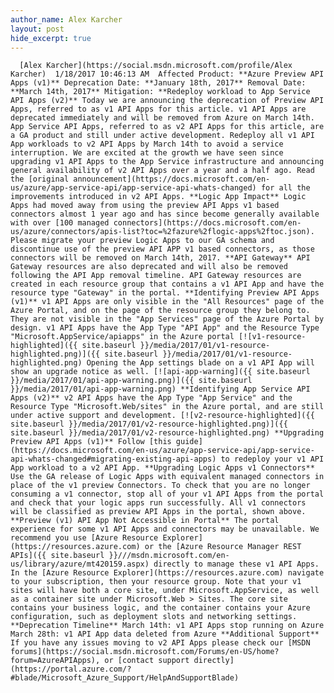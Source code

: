 ```yaml
---
author_name: Alex Karcher
layout: post
hide_excerpt: true
---
```

      [Alex Karcher](https://social.msdn.microsoft.com/profile/Alex Karcher)  1/18/2017 10:46:13 AM  Affected Product: **Azure Preview API Apps (v1)** Deprecation Date: **January 18th, 2017** Removal Date: **March 14th, 2017** Mitigation: **Redeploy workload to App Service API Apps (v2)** Today we are announcing the deprecation of Preview API Apps, referred to as v1 API Apps for this article. v1 API Apps are deprecated immediately and will be removed from Azure on March 14th. App Service API Apps, referred to as v2 API Apps for this article, are a GA product and still under active development. Redeploy all v1 API App workloads to v2 API Apps by March 14th to avoid a service interruption. We are excited at the growth we have seen since upgrading v1 API Apps to the App Service infrastructure and announcing general availability of v2 API Apps over a year and a half ago. Read the [original announcement](https://docs.microsoft.com/en-us/azure/app-service-api/app-service-api-whats-changed) for all the improvements introduced in v2 API Apps. **Logic App Impact** Logic Apps had moved away from using the preview API Apps v1 based connectors almost 1 year ago and has since become generally available with over [100 managed connectors](https://docs.microsoft.com/en-us/azure/connectors/apis-list?toc=%2fazure%2flogic-apps%2ftoc.json). Please migrate your preview Logic Apps to our GA schema and discontinue use of the preview API APP v1 based connectors, as those connectors will be removed on March 14th, 2017. **API Gateway** API Gateway resources are also deprecated and will also be removed following the API App removal timeline. API Gateway resources are created in each resource group that contains a v1 API App and have the resource type "Gateway" in the portal. **Identifying Preview API Apps (v1)** v1 API Apps are only visible in the "All Resources" page of the Azure Portal, and on the page of the resource group they belong to. They are not visible in the "App Services" page of the Azure Portal by design. v1 API Apps have the App Type "API App" and the Resource Type "Microsoft.AppService/apiapps" in the Azure portal [![v1-resource-highlighted]({{ site.baseurl }}/media/2017/01/v1-resource-highlighted.png)]({{ site.baseurl }}/media/2017/01/v1-resource-highlighted.png) Opening the App settings blade on a v1 API App will show an upgrade notice as well. [![api-app-warning]({{ site.baseurl }}/media/2017/01/api-app-warning.png)]({{ site.baseurl }}/media/2017/01/api-app-warning.png) **Identifying App Service API Apps (v2)** v2 API Apps have the App Type "App Service" and the Resource Type "Microsoft.Web/sites" in the Azure portal, and are still under active support and development. [![v2-resource-highlighted]({{ site.baseurl }}/media/2017/01/v2-resource-highlighted.png)]({{ site.baseurl }}/media/2017/01/v2-resource-highlighted.png) **Upgrading Preview API Apps (v1)** Follow [this guide](https://docs.microsoft.com/en-us/azure/app-service-api/app-service-api-whats-changed#migrating-existing-api-apps) to redeploy your v1 API App workload to a v2 API App. **Upgrading Logic Apps v1 Connectors** Use the GA release of Logic Apps with equivalent managed connectors in place of the v1 preview Connectors. To check that you are no longer consuming a v1 connector, stop all of your v1 API Apps from the portal and check that your logic apps run successfully. All v1 connectors will be classified as preview API Apps in the portal, shown above. **Preview (v1) API App Not Accessible in Portal** The portal experience for some v1 API Apps and connectors may be unavailable. We recommend you use [Azure Resource Explorer](https://resources.azure.com) or the [Azure Resource Manager REST APIs]({{ site.baseurl }}///msdn.microsoft.com/en-us/library/azure/mt420159.aspx) directly to manage these v1 API Apps. In the [Azure Resource Explorer](https://resources.azure.com) navigate to your subscription, then your resource group. Note that your v1 sites will have both a core site, under Microsoft.AppService, as well as a container site under Microsoft.Web > Sites. The core site contains your business logic, and the container contains your Azure configuration, such as deployment slots and networking settings. **Deprecation Timeline** March 14th: v1 API Apps stop running on Azure March 28th: v1 API App data deleted from Azure **Additional Support** If you have any issues moving to v2 API Apps please check our [MSDN forums](https://social.msdn.microsoft.com/Forums/en-US/home?forum=AzureAPIApps), or [contact support directly](https://portal.azure.com/?#blade/Microsoft_Azure_Support/HelpAndSupportBlade)     